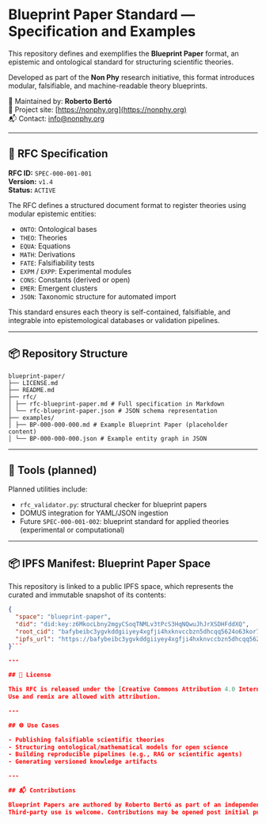 # Blueprint Paper Standard — Specification and Examples

This repository defines and exemplifies the **Blueprint Paper** format, an epistemic and ontological standard for structuring scientific theories.

Developed as part of the **Non Phy** research initiative, this format introduces modular, falsifiable, and machine-readable theory blueprints.

📘 Maintained by: **Roberto Bertó**  
🔗 Project site: [https://nonphy.org](https://nonphy.org)  
📬 Contact: info@nonphy.org

---

## 📄 RFC Specification

**RFC ID:** `SPEC-000-001-001`  
**Version:** `v1.4`  
**Status:** `ACTIVE`

The RFC defines a structured document format to register theories using modular epistemic entities:

- `ONTO`: Ontological bases
- `THEO`: Theories
- `EQUA`: Equations
- `MATH`: Derivations
- `FATE`: Falsifiability tests
- `EXPM` / `EXPP`: Experimental modules
- `CONS`: Constants (derived or open)
- `EMER`: Emergent clusters
- `JSON`: Taxonomic structure for automated import

This standard ensures each theory is self-contained, falsifiable, and integrable into epistemological databases or validation pipelines.

---

## 📦 Repository Structure

```
blueprint-paper/
├── LICENSE.md
├── README.md
├── rfc/
│ ├── rfc-blueprint-paper.md # Full specification in Markdown
│ └── rfc-blueprint-paper.json # JSON schema representation
├── examples/
│ ├── BP-000-000-000.md # Example Blueprint Paper (placeholder content)
│ └── BP-000-000-000.json # Example entity graph in JSON
```


---

## 🔧 Tools (planned)

Planned utilities include:

- `rfc_validator.py`: structural checker for blueprint papers
- DOMUS integration for YAML/JSON ingestion
- Future `SPEC-000-001-002`: blueprint standard for applied theories (experimental or computational)

---

## 📦 IPFS Manifest: Blueprint Paper Space

This repository is linked to a public IPFS space, which represents the curated and immutable snapshot of its contents:

```json
{
  "space": "blueprint-paper",
  "did": "did:key:z6MkocLbny2mgyCSoqTNMLv3tPcS3HqNQwuJhJrXSDHFddXQ",
  "root_cid": "bafybeibc3ygvkddgiiyey4xgfji4hxknvccbzn5dhcqq5624o63kor74ke",
  "ipfs_url": "https://bafybeibc3ygvkddgiiyey4xgfji4hxknvccbzn5dhcqq5624o63kor74ke.ipfs.w3s.link/"
}```

--- 

## 🔖 License

This RFC is released under the [Creative Commons Attribution 4.0 International License (CC BY 4.0)](https://creativecommons.org/licenses/by/4.0/).  
Use and remix are allowed with attribution.

---

## 🌐 Use Cases

- Publishing falsifiable scientific theories
- Structuring ontological/mathematical models for open science
- Building reproducible pipelines (e.g., RAG or scientific agents)
- Generating versioned knowledge artifacts

---

## 📬 Contributions

Blueprint Papers are authored by Roberto Bertó as part of an independent research initiative.  
Third-party use is welcome. Contributions may be opened post initial public release.

